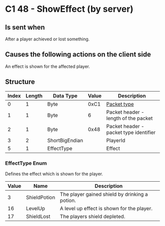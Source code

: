 # C1 48 - ShowEffect (by server)

## Is sent when

After a player achieved or lost something.

## Causes the following actions on the client side

An effect is shown for the affected player.

## Structure

| Index | Length | Data Type | Value | Description |
|-------|--------|-----------|-------|-------------|
| 0 | 1 |   Byte   | 0xC1  | [Packet type](PacketTypes.md) |
| 1 | 1 |    Byte   |   6   | Packet header - length of the packet |
| 2 | 1 |    Byte   | 0x48  | Packet header - packet type identifier |
| 3 | 2 | ShortBigEndian |  | PlayerId |
| 5 | 1 | EffectType |  | Effect |

### EffectType Enum

Defines the effect which is shown for the player.

| Value | Name | Description |
|-------|------|-------------|
| 3 | ShieldPotion | The player gained shield by drinking a potion. |
| 16 | LevelUp | A level up effect is shown for the player. |
| 17 | ShieldLost | The players shield depleted. |